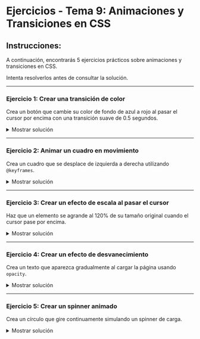 # **Ejercicios - Tema 9: Animaciones y Transiciones en CSS**

## **Instrucciones:**
A continuación, encontrarás 5 ejercicios prácticos sobre animaciones y transiciones en CSS.

Intenta resolverlos antes de consultar la solución.

---

### **Ejercicio 1: Crear una transición de color**

Crea un botón que cambie su color de fondo de azul a rojo al pasar el cursor por encima con una transición suave de 0.5 segundos.

<details><summary>Mostrar solución</summary>

```css
.button {
    background-color: blue;
    color: white;
    padding: 10px 20px;
    border: none;
    cursor: pointer;
    transition: background-color 0.5s ease;
}

.button:hover {
    background-color: red;
}
```
```html
<button class="button">Pasa el cursor</button>
```

</details>

---

### **Ejercicio 2: Animar un cuadro en movimiento**

Crea un cuadro que se desplace de izquierda a derecha utilizando `@keyframes`.

<details><summary>Mostrar solución</summary>

```css
@keyframes move {
    from { transform: translateX(0); }
    to { transform: translateX(200px); }
}

.box {
    width: 100px;
    height: 100px;
    background-color: green;
    animation: move 2s infinite alternate;
}
```
```html
<div class="box"></div>
```

</details>

---

### **Ejercicio 3: Crear un efecto de escala al pasar el cursor**

Haz que un elemento se agrande al 120% de su tamaño original cuando el cursor pase por encima.

<details><summary>Mostrar solución</summary>

```css
.scale-box {
    width: 100px;
    height: 100px;
    background-color: orange;
    transition: transform 0.3s ease;
}

.scale-box:hover {
    transform: scale(1.2);
}
```
```html
<div class="scale-box"></div>
```

</details>

---

### **Ejercicio 4: Crear un efecto de desvanecimiento**

Crea un texto que aparezca gradualmente al cargar la página usando `opacity`.

<details><summary>Mostrar solución</summary>

```css
@keyframes fadeIn {
    from { opacity: 0; }
    to { opacity: 1; }
}

.text {
    font-size: 24px;
    animation: fadeIn 2s ease;
}
```
```html
<p class="text">Texto que aparece gradualmente</p>
```

</details>

---

### **Ejercicio 5: Crear un spinner animado**

Crea un círculo que gire continuamente simulando un spinner de carga.

<details><summary>Mostrar solución</summary>

```css
@keyframes spin {
    from { transform: rotate(0deg); }
    to { transform: rotate(360deg); }
}

.spinner {
    width: 50px;
    height: 50px;
    border: 5px solid lightgray;
    border-top: 5px solid blue;
    border-radius: 50%;
    animation: spin 1s linear infinite;
}
```
```html
<div class="spinner"></div>
```

</details>
